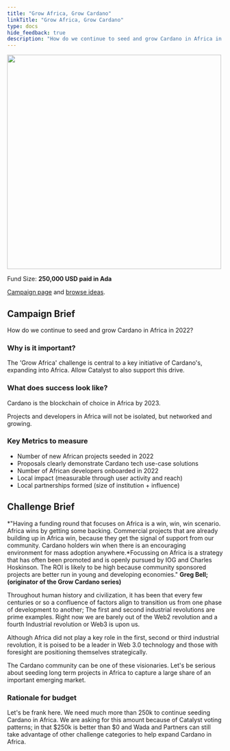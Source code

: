 ```yaml
---
title: "Grow Africa, Grow Cardano"
linkTitle: "Grow Africa, Grow Cardano"
type: docs
hide_feedback: true
description: "How do we continue to seed and grow Cardano in Africa in 2022?"
---
```

<img src="https://cardano.ideascale.com/community-library/accounts/93/936143/Public/10-Grow-Africa-Grow-Cardano-1daa76.png" style="width:500px;height500px">

Fund Size: **250,000 USD paid in Ada**

[Campaign page](https://cardano.ideascale.com/c/idea/384227) and [browse ideas](https://cardano.ideascale.com/c/campaigns/26442/stage/all/ideas/unspecified).

## Campaign Brief
How do we continue to seed and grow Cardano in Africa in 2022?

### Why is it important?
The 'Grow Africa' challenge is central to a key initiative of Cardano's, expanding into Africa. Allow Catalyst to also support this drive.

### What does success look like?
Cardano is the blockchain of choice in Africa by 2023.

Projects and developers in Africa will not be isolated, but networked and growing.

### Key Metrics to measure
- Number of new African projects seeded in 2022
- Proposals clearly demonstrate Cardano tech use-case solutions 
- Number of African developers onboarded in 2022
- Local impact (measurable through user activity and reach)
- Local partnerships formed (size of institution + influence)

## Challenge Brief
*"Having a funding round that focuses on Africa is a win, win, win scenario. Africa wins by getting some backing. Commercial projects that are already building up in Africa win, because they get the signal of support from our community. Cardano holders win when there is an encouraging environment for mass adoption anywhere.*Focussing on Africa is a strategy that has often been promoted and is openly pursued by IOG and Charles Hoskinson. The ROI is likely to be high because community sponsored projects are better run in young and developing economies." **Greg Bell; (originator of the Grow Cardano series)**

Throughout human history and civilization, it has been that every few centuries or so a confluence of factors align to transition us from one phase of development to another; The first and second industrial revolutions are prime examples. Right now we are barely out of the Web2 revolution and a fourth Industrial revolution or Web3 is upon us. 

Although Africa did not play a key role in the first, second or third industrial revolution, it is poised to be a leader in Web 3.0 technology and those with foresight are positioning themselves strategically. 

The Cardano community can be one of these visionaries. Let's be serious about seeding long term projects in Africa to capture a large share of an important emerging market.

### Rationale for budget

Let's be frank here. We need much more than 250k to continue seeding Cardano in Africa. We are asking for this amount because of Catalyst voting patterns; in that $250k is better than $0 and Wada and Partners can still take advantage of other challenge categories to help expand Cardano in Africa.